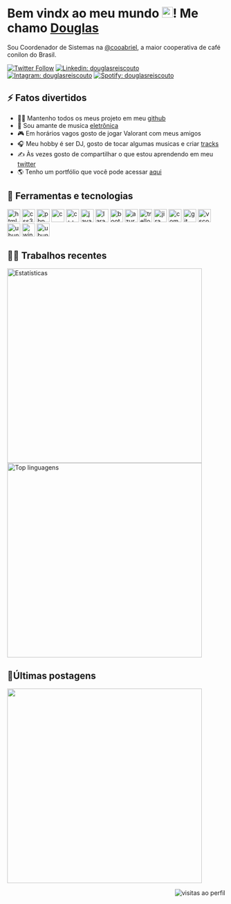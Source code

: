 <h1>Bem vindx ao meu mundo <img src = "https://raw.githubusercontent.com/MartinHeinz/MartinHeinz/master/wave.gif" width = 25px />! Me chamo <a href="https://douglasreiscouto.github.io/portfolio/">Douglas</a></h1> 
<p>
    Sou Coordenador de Sistemas na <a href="https://cooabriel.coop.br/pt/">@cooabriel</a>, a maior cooperativa de café conilon do Brasil.
</p>

[![Twitter Follow](https://img.shields.io/twitter/follow/douglasreiscout?style=social)](https://twitter.com/douglasreiscout)
[![Linkedin: douglasreiscouto](https://img.shields.io/badge/-douglasreiscouto-blue?style=flat-square&logo=Linkedin&logoColor=white&link=https://www.linkedin.com/in/douglasreiscouto/)](https://www.linkedin.com/in/douglasreiscouto/)
[![Intagram: douglasreiscouto](https://img.shields.io/badge/-douglasreiscouto-purple?style=flat-square&logo=Instagram&logoColor=white&link=https://www.instagram.com/douglasreiscouto/)](https://www.instagram.com/douglasreiscouto/)
[![Spotify: douglasreiscouto](https://img.shields.io/badge/-douglasreiscouto-monochromatic?style=flat-square&logo=Spotify&logoColor=white&link=https://open.spotify.com/user/ilovgg)](https://open.spotify.com/user/ilovgg)

<h2>⚡️ Fatos divertidos</h2>
<ul>
    <li>👨‍💻 Mantenho todos os meus projeto em meu <a href="https://github.com/douglasreiscouto">github</a></li>
    <li>🎼 Sou amante de musica <a href="https://open.spotify.com/playlist/7nK43WpMPXNmxXEUsFmhbT" target="_blank" rel="noreferrer">eletrônica</a></li>
    <li>🎮 Em horários vagos gosto de jogar Valorant com meus amigos</li>
    <li>🎧 Meu hobby é ser DJ, gosto de tocar algumas musicas e criar <a href="https://soundcloud.com/douglasreisdj/douglas-reis-on-track-001">tracks</a></li>
    <li>✍️ Às vezes gosto de compartilhar o que estou aprendendo em meu <a href="https://twitter.com/douglasreiscout">twitter</a></li>
    <li>🌎 Tenho um portfólio que você pode acessar <a href="https://douglasreiscouto.github.io/portfolio/">aqui</a></li>	  
</ul>

<h2>🚀 Ferramentas e tecnologias</h2>
<p align="left">
    <img src="https://cdn.jsdelivr.net/gh/devicons/devicon/icons/html5/html5-original.svg" alt="html5" width="30"  />
    <img src="https://cdn.jsdelivr.net/gh/devicons/devicon/icons/css3/css3-original.svg" alt="css3" width="30"  />
    <img src="https://cdn.jsdelivr.net/gh/devicons/devicon/icons/php/php-plain.svg" alt="php" width="30"  />
    <img src="https://cdn.jsdelivr.net/gh/devicons/devicon/icons/c/c-original.svg" alt="c" width="30"  />
    <img src="https://cdn.jsdelivr.net/gh/devicons/devicon/icons/cplusplus/cplusplus-original.svg" alt="c++" width="30"  />
    <img src="https://cdn.jsdelivr.net/gh/devicons/devicon/icons/java/java-original.svg" alt="java" width="30"  />
    <img src="https://cdn.jsdelivr.net/gh/devicons/devicon/icons/laravel/laravel-plain.svg" alt="laravel" width="30" />
    <img src="https://cdn.jsdelivr.net/gh/devicons/devicon/icons/bootstrap/bootstrap-plain.svg" alt="bootstrap" width="30"  />
    <img src="http://code.benco.io/icon-collection/azure-icons/Azure-DevOps.svg" alt="azuredevops" width="30"  />
    <img src="https://cdn.jsdelivr.net/gh/devicons/devicon/icons/trello/trello-plain.svg" alt="trello" width="30"   />
    <img src="https://cdn.jsdelivr.net/gh/devicons/devicon/icons/jira/jira-original.svg" alt="jira" width="30"   />
    <img src="https://cdn.jsdelivr.net/gh/devicons/devicon/icons/composer/composer-original.svg" alt="composer" width="30" />
    <img src="https://cdn.jsdelivr.net/gh/devicons/devicon/icons/git/git-original.svg" alt="git" width="30"  />
    <img src="https://cdn.jsdelivr.net/gh/devicons/devicon/icons/vscode/vscode-original.svg" alt="vscode" width="30" />
    <img src="https://upload.wikimedia.org/wikipedia/commons/thumb/c/cf/New_Power_BI_Logo.svg/2048px-New_Power_BI_Logo.svg.png" alt="ubuntu" width="30" />
    <img src="https://cdn.jsdelivr.net/gh/devicons/devicon/icons/windows8/windows8-original.svg" alt="windows" width="30" />
    <img src="https://cdn.jsdelivr.net/gh/devicons/devicon/icons/ubuntu/ubuntu-plain.svg" alt="ubuntu" width="30" />
</p>

<h2>👨‍💻 Trabalhos recentes</h2>
  <img width="450px" src="https://github-readme-stats.vercel.app/api?username=douglasreiscouto&theme=radical" alt="Estatísticas">
  <img width="450px" src="https://github-readme-stats.vercel.app/api/top-langs/?username=douglasreiscouto&theme=radical&layout=compact"/ alt="Top linguagens">
 
<h2>🐤Últimas postagens</h2>
<a href="https://twitter.com/douglasreiscout">
  <img width="450px" src="https://github-readme-twitter-gazf.vercel.app/api?id=douglasreiscout&layout=wide&show_reply=on&show_retweet=on" />
</a>

<p align="right"> <img src="https://komarev.com/ghpvc/?username=douglasreiscouto&color=blue" alt="visitas ao perfil"  /></p>

<!--<img src="https://github-readme-stats.vercel.app/api/wakatime?username=@douglasreiscouto&show_icons=true&title_color=fff&icon_color=79ff97&text_color=9f9f9f&bg_color=151515" alt="Douglas' WakaTime Stats">
<img width="500px" src="https://github-readme-stats.vercel.app/api/wakatime?username=douglasreiscouto&theme=radical"/>--!>
